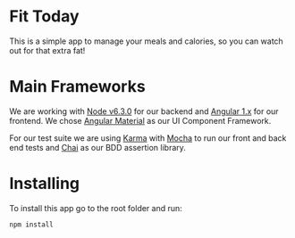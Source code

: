 # Fit Today

This is a simple app to manage your meals and calories, so you can watch out for that extra fat!

# Main Frameworks

We are working with [Node v6.3.0](https://nodejs.org/en/) for our backend and [Angular 1.x](https://angularjs.org/) for our frontend. We chose [Angular Material](https://material.angularjs.org/latest/) as our UI Component Framework.

For our test suite we are using [Karma](https://karma-runner.github.io/1.0/index.html) with [Mocha](https://mochajs.org/) to run our front and back end tests and [Chai](http://chaijs.com/) as our BDD assertion library.

# Installing

To install this app go to the root folder and run:

    npm install

